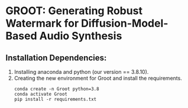 # GROOT: Generating Robust Watermark for Diffusion-Model-Based Audio Synthesis

## Installation Dependencies:
1. Installing anaconda and python (our version == 3.8.10).
2. Creating the new environment for Groot and install the requirements.
   ~~~
   conda create -n Groot python=3.8
   conda activate Groot
   pip install -r requirements.txt
   ~~~
  
